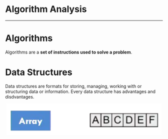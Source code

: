 # Algorithm Analysis
***

# Algorithms
Algorithms are a **set of instructions used to solve a problem**.

# Data Structures
Data structures are formats for storing, managing, working with or structuring data or information.
Every data structure has advantages and disdvantages.

<div style="text-align:center">
    <img src="https://github.com/infernocadet/comp2123/blob/main/graphics/Screenshot%202024-02-19%20at%2011.48.14%20pm.png" alt="Array">
</div>
